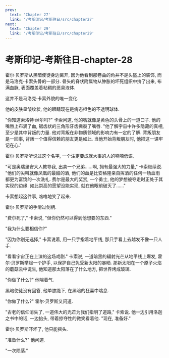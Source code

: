 ```yaml
---
prev:
  text: 'Chapter 27'
  link: '/考斯印记/考斯往日/src/chapter27'
next:
  text: 'Chapter 29'
  link: '/考斯印记/考斯往日/src/chapter29'
---
```


# 考斯印记-考斯往日-chapter-28

霍尔·贝罗斯从黑暗使徒身边离开, 因为他看到那卷曲的角并不是头盔上的装饰, 而是马洛克·卡索头骨的一部分. 骨头的脊状附属物从肿胀的坏死组织中挤了出来, 布满血脉, 表面覆盖着粘稠的恶臭液体.

这并不是马洛克·卡索外貌的唯一变化.

他的皮肤呈皱纹状, 他的眼睛现在是病态橙色的不透明球体.

"你知道索洛特·绰尔吗?" 卡索问道, 他的嘴就像是黄色的头骨上的一道口子. 他的嘴唇上布满了血, 锯齿状的三角形牙齿撕裂了嘴唇. "他了解宇宙中许多隐藏的真相, 至少是其中背叛的力量. 他对背叛在非物质领域的影响力有一定的了解. 背叛朋友是一回事, 背叛一个值得信赖的朋友更是如此. 当他开始背叛朋友时, 他把这一课牢记在心."

霍尔·贝罗斯听说过这个名字, 一个注定要成就大事的人的喃喃低语.

"可是奥瑞里安大人教导我, 出卖一个兄弟……啊, 拥有最强大的力量," 卡索继续说. "他们的尖叫就像凤凰的最甜的酒, 他们的血是比安格隆亲自挥洒的任何一场血雨都更为富饶的一次洗礼. 费尔是最大的奖赏, 一个勇士, 他的梦想被夺走时正处于其实现的边缘. 如此崇高的愿望没能实现, 就在他眼前破灭了……"

卡索想起这件事, 咯咯地笑了起来.

霍尔·贝罗斯的手滑过剑柄.

"费尔死了," 卡索说, "但你仍然可以得到他想要的东西."

"我为什么要相信你?"

"因为你别无选择," 卡索说着, 用一只手指着地平线, 那只手看上去越发不像一只人手.

"看看宇宙正在上演的这场戏剧." 卡索说, 一道暗黑的辐射光芒从地平线上爆发, 霍尔·贝罗斯举起一个护手, 以保护自己免受新太阳的暴晒. 那新太阳在一个原子火焰的蘑菇云中诞生, 他知道那太阳落在了什么地方, 把世界烤成玻璃.

"你做了什么?" 他喘着气.

黑暗使徒没有回答, 他单膝跪下, 在黑暗的狂喜中喘息.

"你做了什么?" 霍尔·贝罗斯又问道.

"古老的信仰消失了, 一道伟大的光芒为我们指明了道路," 卡索说. 他一边引用洛迦之书中的话, 一边抬头, 带着掠夺性的微笑看着他. "现在, 准备好."

霍尔·贝罗斯吓坏了, 他只能摇头.

"准备什么?" 他问道.

"一次陨落."
